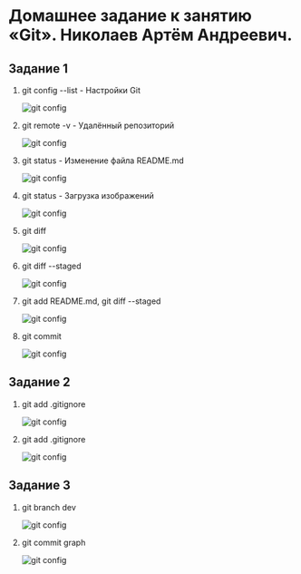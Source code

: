 # Домашнее задание к занятию «Git». Николаев Артём Андреевич.

## Задание 1

1. git config --list - Настройки Git

   ![git config](https://github.com/Pezu-git/HW-Git/blob/main/img/gitconfig.png)

2. git remote -v - Удалённый репозиторий

   ![git config](https://github.com/Pezu-git/HW-Git/blob/main/img/gitremote.png)

3. git status - Изменение файла README.md

   ![git config](https://github.com/Pezu-git/HW-Git/blob/main/img/gitstatus.png)

4. git status - Загрузка изображений

   ![git config](https://github.com/Pezu-git/HW-Git/blob/main/img/gitstatus1.png)

5. git diff

   ![git config](https://github.com/Pezu-git/HW-Git/blob/main/img/gitdiff.png)

6. git diff --staged

   ![git config](https://github.com/Pezu-git/HW-Git/blob/main/img/gitdiffstaged.png)

7. git add README.md, git diff --staged

   ![git config](https://github.com/Pezu-git/HW-Git/blob/main/img/gitaddgitdiffstaged.png)

8. git commit

   ![git config](https://github.com/Pezu-git/HW-Git/blob/main/img/gitcommit.png)

## Задание 2

1. git add .gitignore

   ![git config](https://github.com/Pezu-git/HW-Git/blob/main/img/addgitignore.png)

2. git add .gitignore

   ![git config](https://github.com/Pezu-git/HW-Git/blob/main/img/addgitignore.png)

## Задание 3

1. git branch dev

   ![git config](https://github.com/Pezu-git/HW-Git/blob/main/img/gitbranchdev.png)

2. git commit graph

   ![git config](https://github.com/Pezu-git/HW-Git/blob/main/img/commitgraph.png)
